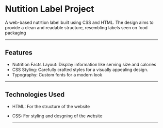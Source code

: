 # Nutition Label Project

A web-based nutrtion label built using CSS and HTML. The design aims to provide a clean and readable structure, resembling labels seen on food packaging

-----
## Features
- Nutrition Facts Layout: Display information like serving size and calories
- CSS Styling: Carefully crafted styles for a visually appealing design.
- Typography: Custom fonts for a modern look
- ---
## Technologies Used

- HTML: For the structure of the website
- CSS: For styling and desgning of the website
  
  ---
